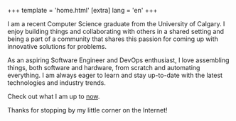 +++
template = 'home.html'
[extra]
lang = 'en'
+++

I am a recent Computer Science graduate from the University of Calgary. I enjoy building things and collaborating with others in a shared setting and being a part of a community that shares this passion for coming up with innovative solutions for problems.

As an aspiring Software Engineer and DevOps enthusiast, I love assembling things, both software and hardware, from scratch and automating everything. I am always eager to learn and stay up-to-date with the latest technologies and industry trends.

Check out what I am up to [now](/now).

Thanks for stopping by my little corner on the Internet!